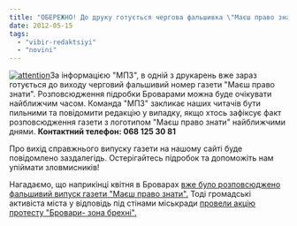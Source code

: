 ```yaml
---
title: "ОБЕРЕЖНО! До друку готується чергова фальшивка \"Маєш право знати\"!"
date: 2012-05-15
tags: 
  - "vibir-redaktsiyi"
  - "novini"
---
```


[![](https://mpz.brovary.org/wp-content/uploads/2012/05/attention.png "attention")](https://mpz.brovary.org/wp-content/uploads/2012/05/attention.png)За інформацією "МПЗ", в одній з друкарень вже зараз готується до виходу черговий фальшивий номер газети "Маєш право знати". Розповсюдження підробки Броварами можна буде очікувати найближчим часом. Команда "МПЗ" закликає наших читачів бути пильними та повідомити редакцію у випадку, якщо хтось зафіксує факт розповсюдження газети з логотипом "Маєш право знати" найближчими днями. **Контактний телефон: 068 125 30 81**

Про вихід справжнього випуску газети на нашому сайті буде повідомлено заздалегідь. Остерігайтесь підробок та допоможіть нам упіймати зловмисників!

Нагадаємо, що наприкінці квітня в Броварах [вже було розповсюджено фальшивий випуск газети "Маєш право знати".](https://mpz.brovary.org/prodovzhennya-falsifikatsiy-u-brovarah-viyshla-falshiva-gazeta-mayesh-pravo-znati/) Тоді громадські активіста міста у відповідь під стінами міськради [провели акцію протесту "Бровари- зона брехні".](https://mpz.brovary.org/v-den-chornobilya-brovari-ogolosili-zonoyu-brehni/)
